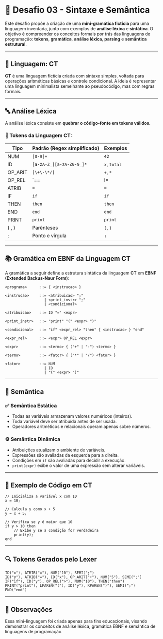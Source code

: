 
# 🧠 Desafio 03 - Sintaxe e Semântica

Este desafio propõe a criação de uma **mini-gramática fictícia** para uma linguagem inventada, junto com exemplos de **análise léxica** e **sintática**. O objetivo é compreender os conceitos formais por trás das linguagens de programação: **tokens**, **gramática**, **análise léxica**, **parsing** e **semântica estrutural**.

---

## 🧪 Linguagem: **CT**

**CT** é uma linguagem fictícia criada com sintaxe simples, voltada para operações aritméticas básicas e controle condicional. A ideia é representar uma linguagem minimalista semelhante ao pseudocódigo, mas com regras formais.

---

## 🔤 Análise Léxica

A análise léxica consiste em **quebrar o código-fonte em tokens válidos**.

### 🧱 Tokens da Linguagem CT:

| Tipo       | Padrão (Regex simplificado) | Exemplos       |
|------------|-----------------------------|----------------|
| NUM        | `[0-9]+`                    | `42`           |
| ID         | `[a-zA-Z_][a-zA-Z0-9_]*`    | `x`, `total`   |
| OP_ARIT    | `[\+\-\*/]`              | `+`, `*`       |
| OP_REL     | `==|!=|>|<|>=|<=`           | `!=`, `<=`     |
| ATRIB      | `=`                         | `=`            |
| IF         | `if`                        | `if`           |
| THEN       | `then`                      | `then`         |
| END        | `end`                       | `end`          |
| PRINT      | `print`                     | `print`        |
| ( , )      | Parênteses                  | `(`, `)`       |
| ;          | Ponto e vírgula             | `;`            |

---

## 📚 Gramática em EBNF da Linguagem CT

A gramática a seguir define a estrutura sintática da linguagem **CT** em **EBNF (Extended Backus-Naur Form)**:

```ebnf
<programa>      ::= { <instrucao> }

<instrucao>     ::= <atribuicao> ";"
                  | <print_instr> ";"
                  | <condicional>

<atribuicao>    ::= ID "=" <expr>

<print_instr>   ::= "print" "(" <expr> ")"

<condicional>   ::= "if" <expr_rel> "then" { <instrucao> } "end"

<expr_rel>      ::= <expr> OP_REL <expr>

<expr>          ::= <termo> { ("+" | "-") <termo> }

<termo>         ::= <fator> { ("*" | "/") <fator> }

<fator>         ::= NUM
                  | ID
                  | "(" <expr> ")"
```

---

## 🧠 Semântica

### ✅ Semântica Estática

- Todas as variáveis armazenam valores numéricos (inteiros).
- Toda variável deve ser atribuída antes de ser usada.
- Operadores aritméticos e relacionais operam apenas sobre números.

### ⚙️ Semântica Dinâmica

- Atribuições atualizam o ambiente de variáveis.
- Expressões são avaliadas da esquerda para a direita.
- Condições em `if` são avaliadas para decidir a execução.
- `print(expr)` exibe o valor de uma expressão sem alterar variáveis.

---

## 🧾 Exemplo de Código em CT

```ct
// Inicializa a variável x com 10
x = 10;

// Calcula y como x + 5
y = x + 5;

// Verifica se y é maior que 10
if y > 10 then
    // Exibe y se a condição for verdadeira
    print(y);
end
```

---

## 🔍 Tokens Gerados pelo Lexer

```
ID("x"), ATRIB("="), NUM("10"), SEMI(";")
ID("y"), ATRIB("="), ID("x"), OP_ARIT("+"), NUM("5"), SEMI(";")
IF("if"), ID("y"), OP_REL(">"), NUM("10"), THEN("then")
PRINT("print"), LPAREN("("), ID("y"), RPAREN(")"), SEMI(";")
END("end")
```

---

## 🚀 Observações

Essa mini-linguagem foi criada apenas para fins educacionais, visando demonstrar os conceitos de análise léxica, gramática EBNF e semântica de linguagens de programação.
